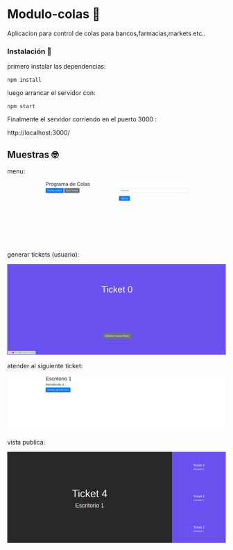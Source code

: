 
# Modulo-colas 🚀

Aplicacion para control de colas para bancos,farmacias,markets etc..

### Instalación 🔧

primero instalar las dependencias:

```
npm install
```

luego arrancar el servidor con: 

```
npm start
```

Finalmente el servidor corriendo en el puerto 3000 : 

http://localhost:3000/

## Muestras 🤓

menu:

![Alt text](assets/colas1.gif)

generar tickets (usuario):

![Alt text](assets/colas2.gif)

atender al siguiente ticket:

![Alt text](assets/colas3.gif)

vista publica:

![Alt text](assets/colas4.png)

